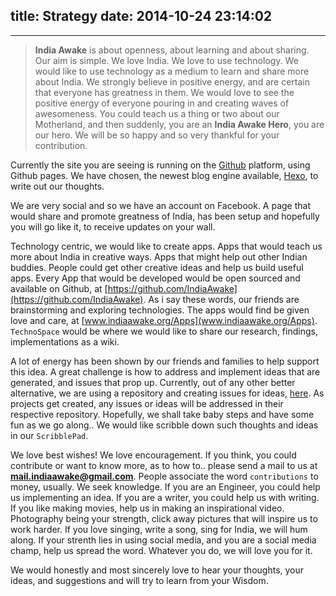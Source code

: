 title: Strategy
date: 2014-10-24 23:14:02
---

***

> **India Awake** is about openness, about learning and about sharing. Our aim is simple. We love India. We love to use technology. We would like to use technology as a medium to learn and share more about India. We strongly believe in positive energy, and are certain that everyone has greatness in them. We would love to see the positive energy of everyone pouring in and creating waves of awesomeness. You could teach us a thing or two about our Motherland, and then suddenly, you are an **India Awake Hero**, you are our hero. We will be so happy and so very thankful for your contribution.

Currently the site you are seeing is running on the [Github](https://github.com/) platform, using Github pages. We have chosen, the newest blog engine available, [Hexo](http://hexo.io/), to write out our thoughts. 

We are very social and so we have an account on Facebook. A page that would share and promote greatness of India, has been setup and hopefully you will go like it, to receive updates on your wall.

Technology centric, we would like to create apps. Apps that would teach us more about India in creative ways. Apps that might help out other Indian buddies. People could get other creative ideas and help us build useful apps. Every App that would be developed would be open sourced and available on Github, at [https://github.com/IndiaAwake](https://github.com/IndiaAwake). As i say these words, our friends are brainstorming and exploring technologies. The apps would find be given love and care, at [www.indiaawake.org/Apps](www.indiaawake.org/Apps). `TechnoSpace` would be where we would like to share our research, findings, implementations as a wiki. 

A lot of energy has been shown by our friends and families to help support this idea. A great challenge is how to address and implement ideas that are generated, and issues that prop up. Currently, out of any other better alternative, we are using a repository and creating issues for ideas, [here](https://github.com/indiaawake/IndiaAwake-BucketList/issues). As projects get created, any issues or ideas will be addressed in their respective repository. Hopefully, we shall take baby steps and have some fun as we go along.. We would like scribble down such thoughts and ideas in our `ScribblePad`.

We love best wishes! We love encouragement. If you think, you could contribute or want to know more, as to how to.. please send a mail to us at **mail.indiaawake@gmail.com**. People associate the word `contributions` to money, usually. We seek knowledge. If you are an Engineer, you could help us implementing an idea. If you are a writer, you could help us with writing. If you like making movies, help us in making an inspirational video. Photography being your strength, click away pictures that will inspire us to work harder. If you love singing, write a song, sing for India, we will hum along. If your strenth lies in using social media, and you are a social media champ, help us spread the word. Whatever you do, we will love you for it. 

We would honestly and most sincerely love to hear your thoughts, your ideas, and suggestions and will try to learn from your Wisdom.

